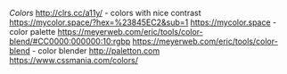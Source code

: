 *Colors*
http://clrs.cc/a11y/ - colors with nice contrast
https://mycolor.space/?hex=%23845EC2&sub=1 https://mycolor.space - color palette
https://meyerweb.com/eric/tools/color-blend/#CC0000:000000:10:rgbp https://meyerweb.com/eric/tools/color-blend - color blender
http://paletton.com
https://www.cssmania.com/colors/
